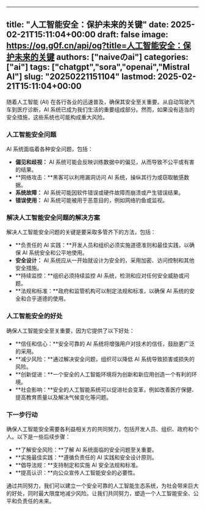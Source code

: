 
---
title: "人工智能安全：保护未来的关键"
date: 2025-02-21T15:11:04+00:00
draft: false
image: https://og.g0f.cn/api/og?title=人工智能安全：保护未来的关键
authors: ["naiveのai"]
categories: ["ai"]
tags: ["chatgpt","sora","openai","Mistral AI"]
slug: "20250221151104"
lastmod: 2025-02-21T15:11:04+00:00
---
随着人工智能 (AI) 在各行各业的迅速普及，确保其安全至关重要。从自动驾驶汽车到医疗诊断，AI 系统已成为我们生活的重要组成部分。然而，如果没有适当的安全措施，这些系统也可能构成重大风险。

### 人工智能安全问题

AI 系统面临着各种安全问题，包括：

- **偏见和歧视：** AI 系统可能会反映训练数据中的偏见，从而导致不公平或有害的结果。
- **网络攻击：**黑客可以利用漏洞访问 AI 系统，操纵其行为或窃取敏感数据。
- **系统故障：** AI 系统可能因软件错误或硬件故障而崩溃或产生错误结果。
- **错误使用：** AI 系统可能被用于恶意目的，例如网络钓鱼或监视。

### 解决人工智能安全问题的解决方案

解决人工智能安全问题的关键是要采取多管齐下的方法，包括：

- **负责任的 AI 实践：**开发人员和组织必须实施道德准则和最佳实践，以确保 AI 系统安全和公平地使用。
- **安全设计：** AI 系统应从一开始就设计为安全的，采用加密、访问控制和其他安全措施。
- **持续监控：**组织必须持续监控 AI 系统，检测和应对任何安全威胁或问题。
- **法规和标准：**政府和监管机构可以制定法规和标准，以确保 AI 系统的安全和合乎道德的使用。

### 人工智能安全的好处

确保人工智能安全至关重要，因为它提供了以下好处：

- **信任和信心：**安全可靠的 AI 系统将增强用户对技术的信任，鼓励更广泛的采用。
- **减少风险：**通过解决安全问题，组织可以降低 AI 系统导致损害或损失的风险。
- **创新促进：**一个安全的人工智能环境将为创新和新应用创造一个有利的环境。
- **社会影响：**安全的人工智能系统可以促进社会变革，例如改善医疗保健、提高教育质量以及解决气候变化等问题。

### 下一步行动

确保人工智能安全需要各利益相关方的共同努力，包括开发人员、组织、政府和个人。以下是一些后续步骤：

- **了解安全风险：**了解 AI 系统面临的安全问题至关重要。
- **实施最佳实践：**遵循负责任的 AI 实践和安全设计原则。
- **倡导法规：**支持制定和实施 AI 安全法规和标准。
- **提高认识：**向公众宣传人工智能安全的必要性。

通过共同努力，我们可以建立一个安全可靠的人工智能生态系统，为社会带来巨大的好处，同时最大限度地减少风险。让我们共同努力，塑造一个人工智能安全、公平和负责任的未来。